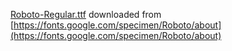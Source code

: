 [Roboto-Regular.ttf](Roboto-Regular.ttf) downloaded from [https://fonts.google.com/specimen/Roboto/about](https://fonts.google.com/specimen/Roboto/about)
